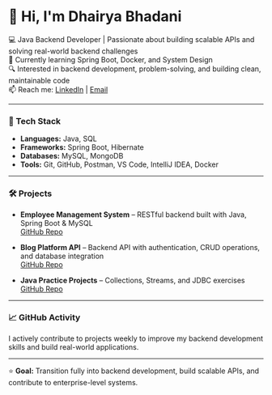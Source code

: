 # 👋 Hi, I'm Dhairya Bhadani

💻 Java Backend Developer | Passionate about building scalable APIs and solving real-world backend challenges  
🌱 Currently learning Spring Boot, Docker, and System Design  
🔍 Interested in backend development, problem-solving, and building clean, maintainable code  
📫 Reach me: [LinkedIn](www.linkedin.com/in/dhairya7) | [Email](mailto:dhairyabhdani7@gmail.com)

---

### 🧩 Tech Stack
- **Languages:** Java, SQL  
- **Frameworks:** Spring Boot, Hibernate  
- **Databases:** MySQL, MongoDB  
- **Tools:** Git, GitHub, Postman, VS Code, IntelliJ IDEA, Docker  

---

### 🛠 Projects
- **Employee Management System** – RESTful backend built with Java, Spring Boot & MySQL  
  [GitHub Repo](https://github.com/dhairyabhadani7/employee-management)  

- **Blog Platform API** – Backend API with authentication, CRUD operations, and database integration  
  [GitHub Repo](https://github.com/dhairyabhadani7/blog-platform)  

- **Java Practice Projects** – Collections, Streams, and JDBC exercises  
  [GitHub Repo](https://github.com/dhairyabhadani7/java-practice)  

---

### 📈 GitHub Activity
I actively contribute to projects weekly to improve my backend development skills and build real-world applications.

---

⭐ **Goal:** Transition fully into backend development, build scalable APIs, and contribute to enterprise-level systems.
